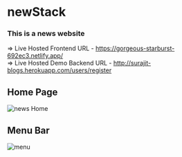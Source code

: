 # newStack
### This is a news website

⇒ Live Hosted Frontend URL - https://gorgeous-starburst-692ec3.netlify.app/
<br>
⇒ Live Hosted Demo Backend URL - http://surajit-blogs.herokuapp.com/users/register

## Home Page
![news Home](https://user-images.githubusercontent.com/91365660/182529452-371ee773-914a-4869-94fe-43aab13560a1.png)

## Menu Bar
![menu](https://user-images.githubusercontent.com/91365660/182529665-97d79df4-cd11-44cd-bd34-09ab89c58cb5.png)
